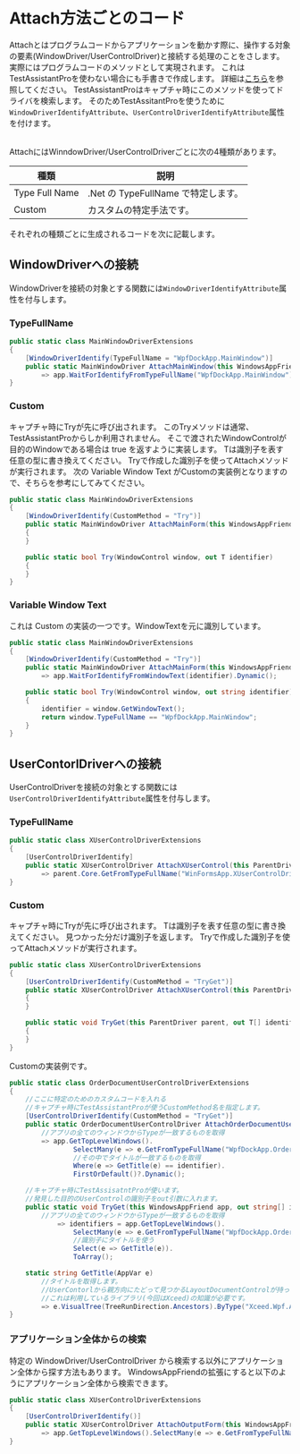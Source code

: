# Attach方法ごとのコード

Attachとはプログラムコードからアプリケーションを動かす際に、操作する対象の要素(WindowDriver/UserControlDriver)と接続する処理のことをさします。 実際にはプログラムコードのメソッドとして実現されます。
これはTestAssistantProを使わない場合にも手書きで作成します。
詳細は[こちら](https://github.com/Codeer-Software/Friendly/blob/master/TestAutomationDesign.jp.md#attach)を参照してください。
TestAssistantProはキャプチャ時にこのメソッドを使ってドライバを検索します。
そのためTestAssitantProを使うために`WindowDriverIdentifyAttribute`、`UserControlDriverIdentifyAttribute`属性を付けます。

<br>
AttachにはWinndowDriver/UserControlDriverごとに次の4種類があります。

| 種類 | 説明 |
|-----|-----|
| Type Full Name | .Net の TypeFullName で特定します。 |
| Custom | カスタムの特定手法です。 |

それぞれの種類ごとに生成されるコードを次に記載します。

## WindowDriverへの接続

WindowDriverを接続の対象とする関数には`WindowDriverIdentifyAttribute`属性を付与します。

### TypeFullName

```cs
public static class MainWindowDriverExtensions
{
    [WindowDriverIdentify(TypeFullName = "WpfDockApp.MainWindow")]
    public static MainWindowDriver AttachMainWindow(this WindowsAppFriend app)
        => app.WaitForIdentifyFromTypeFullName("WpfDockApp.MainWindow").Dynamic();
}
```
### Custom

キャプチャ時にTryが先に呼び出されます。
このTryメソッドは通常、TestAssistantProからしか利用されません。
そこで渡されたWindowControlが目的のWindowである場合は true を返すように実装します。
Tは識別子を表す任意の型に書き換えてください。
Tryで作成した識別子を使ってAttachメソッドが実行されます。
次の Variable Window Text がCustomの実装例となりますので、そちらを参考にしてみてください。
```cs
public static class MainWindowDriverExtensions
{
    [WindowDriverIdentify(CustomMethod = "Try")]
    public static MainWindowDriver AttachMainForm(this WindowsAppFriend app, T identifier)
    {
    }

    public static bool Try(WindowControl window, out T identifier)
    {
    }
}
```

### Variable Window Text

これは Custom の実装の一つです。WindowTextを元に識別しています。
```cs
public static class MainWindowDriverExtensions
{
    [WindowDriverIdentify(CustomMethod = "Try")]
    public static MainWindowDriver AttachMainForm(this WindowsAppFriend app, string identifier)
        => app.WaitForIdentifyFromWindowText(identifier).Dynamic();

    public static bool Try(WindowControl window, out string identifier)
    {
        identifier = window.GetWindowText();
        return window.TypeFullName == "WpfDockApp.MainWindow";
    }
}
```

## UserContorlDriverへの接続

UserControlDriverを接続の対象とする関数には`UserControlDriverIdentifyAttribute`属性を付与します。

### TypeFullName

```cs
public static class XUserControlDriverExtensions
{
    [UserControlDriverIdentify]
    public static XUserControlDriver AttachXUserControl(this ParentDriver parent)
        => parent.Core.GetFromTypeFullName("WinFormsApp.XUserControlDriver").FirstOrDefault()?.Dynamic();
}
```

### Custom

キャプチャ時にTryが先に呼び出されます。
Tは識別子を表す任意の型に書き換えてください。
見つかった分だけ識別子を返します。
Tryで作成した識別子を使ってAttachメソッドが実行されます。

```cs
public static class XUserControlDriverExtensions
{
    [UserControlDriverIdentify(CustomMethod = "TryGet")]
    public static XUserControlDriver AttachXUserControl(this ParentDriver parent, T identifier)
    {
    }

    public static void TryGet(this ParentDriver parent, out T[] identifier)
    {
    }
}
```

Customの実装例です。<br>
```cs
public static class OrderDocumentUserControlDriverExtensions
{
    //ここに特定のためのカスタムコードを入れる
    //キャプチャ時にTestAssistantProが使うCustomMethod名を指定します。
    [UserControlDriverIdentify(CustomMethod = "TryGet")]
    public static OrderDocumentUserControlDriver AttachOrderDocumentUserControl(this WindowsAppFriend app, string identifier)
        //アプリの全てのウィンドウからTypeが一致するものを取得
        => app.GetTopLevelWindows().
                SelectMany(e => e.GetFromTypeFullName("WpfDockApp.OrderDocumentUserControl")).
                //その中でタイトルが一致するものを取得
                Where(e => GetTitle(e) == identifier).
                FirstOrDefault()?.Dynamic();

    //キャプチャ時にTestAssisatntProが使います。
    //発見した目的のUserControlの識別子をout引数に入れます。
    public static void TryGet(this WindowsAppFriend app, out string[] identifiers)
        //アプリの全てのウィンドウからTypeが一致するものを取得
            => identifiers = app.GetTopLevelWindows().
                SelectMany(e => e.GetFromTypeFullName("WpfDockApp.OrderDocumentUserControl")).
                //識別子にタイトルを使う
                Select(e => GetTitle(e)).
                ToArray();

    static string GetTitle(AppVar e)
        //タイトルを取得します。
        //UserContorlから親方向にたどって見つかるLayoutDocumentControlが持っています。
        //これは利用しているライブラリ(今回はXceed)の知識が必要です。
        => e.VisualTree(TreeRunDirection.Ancestors).ByType("Xceed.Wpf.AvalonDock.Controls.LayoutDocumentControl").First().Dynamic().Model.Title;
}
```

### アプリケーション全体からの検索

特定の WindowDriver/UserControlDriver から検索する以外にアプリケーション全体から探す方法もあります。
WindowsAppFriendの拡張にすると以下のようにアプリケーション全体から検索できます。

```cs
public static class XUserControlDriverExtensions
{
    [UserControlDriverIdentify()]
    public static XUserControlDriver AttachOutputForm(this WindowsAppFriend app)
        => app.GetTopLevelWindows().SelectMany(e => e.GetFromTypeFullName("WinFormsApp.XUserControlDriver")).FirstOrDefault()?.Dynamic();
}
```
